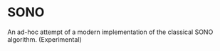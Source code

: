 # SONO
An ad-hoc attempt of a modern implementation of the classical SONO algorithm. (Experimental)
